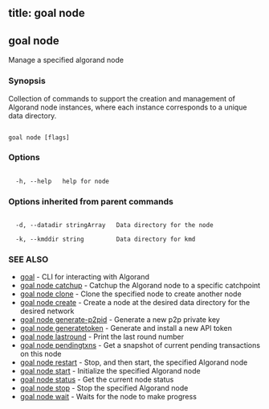 title: goal node
---
## goal node



Manage a specified algorand node



### Synopsis



Collection of commands to support the creation and management of Algorand node instances, where each instance corresponds to a unique data directory.



```

goal node [flags]

```



### Options



```

  -h, --help   help for node

```



### Options inherited from parent commands



```

  -d, --datadir stringArray   Data directory for the node

  -k, --kmddir string         Data directory for kmd

```



### SEE ALSO



* [goal](../../../goal/goal/)	 - CLI for interacting with Algorand
* [goal node catchup](../catchup/)	 - Catchup the Algorand node to a specific catchpoint
* [goal node clone](../clone/)	 - Clone the specified node to create another node
* [goal node create](../create/)	 - Create a node at the desired data directory for the desired network
* [goal node generate-p2pid](../generate-p2pid/)	 - Generate a new p2p private key
* [goal node generatetoken](../generatetoken/)	 - Generate and install a new API token
* [goal node lastround](../lastround/)	 - Print the last round number
* [goal node pendingtxns](../pendingtxns/)	 - Get a snapshot of current pending transactions on this node
* [goal node restart](../restart/)	 - Stop, and then start, the specified Algorand node
* [goal node start](../start/)	 - Initialize the specified Algorand node
* [goal node status](../status/)	 - Get the current node status
* [goal node stop](../stop/)	 - Stop the specified Algorand node
* [goal node wait](../wait/)	 - Waits for the node to make progress



